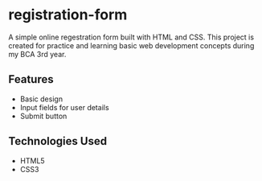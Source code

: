 # registration-form


A simple online regestration form built with HTML and CSS.
This project is created for practice and learning basic web development concepts during my BCA 3rd year.

## Features
-  Basic design
- Input fields for user details
- Submit button

## Technologies Used
- HTML5
- CSS3
